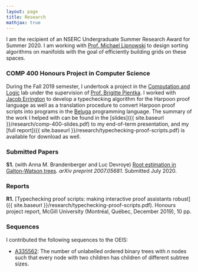 ```yaml
---
layout: page
title: Research
mathjax: true
---
```


I am the recipient of an NSERC Undergraduate Summer Research Award for Summer 2020. I am working with [Prof. Michael Lipnowski](https://sites.google.com/site/michaellipnowski/) to design sorting algorithms on manifolds with the goal of efficiently building grids on these spaces.

### COMP 400 Honours Project in Computer Science

During the Fall 2019 semester, I undertook a project in the [Computation and Logic](http://complogic.cs.mcgill.ca) lab under the supervision of [Prof. Brigitte Pientka](https://www.cs.mcgill.ca/~bpientka/about.html). I worked with [Jacob Errington](https://jerrington.me) to develop a typechecking algorithm for the Harpoon proof language as well as a translation procedure to convert Harpoon proof scripts into programs in the [Beluga](http://complogic.cs.mcgill.ca/beluga/) programming language. The summary of the work I helped with can be found in the [slides]({{ site.baseurl }}/research/comp-400-slides.pdf) to my end-of-term presentation, and my [full report]({{ site.baseurl }}/research/typechecking-proof-scripts.pdf) is available for download as well.

### Submitted Papers

__S1.__ (with Anna M. Brandenberger and Luc Devroye) [Root estimation in Galton-Watson trees](https://arxiv.org/pdf/2007.05681.pdf). _arXiv preprint 2007.05681_. Submitted July 2020.

### Reports

__R1.__ [Typechecking proof scripts: making interactive proof assistants robust]({{ site.baseurl }}/research/typechecking-proof-scripts.pdf). Honours project report, McGill University (Montréal, Québec, December 2019), 10 pp.

### Sequences

I contributed the following sequences to the OEIS:

+ [A335562](https://oeis.org/A335562): The number of unlabelled ordered binary trees with $n$ nodes such that every node with two children has children of different subtree sizes.
